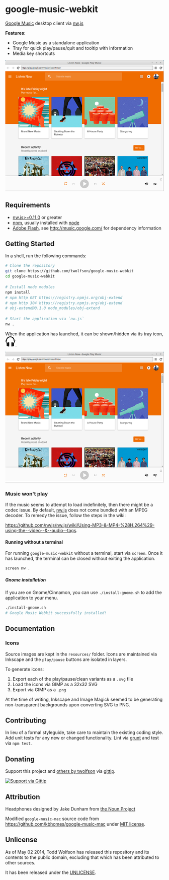 # google-music-webkit

[Google Music][] desktop client via [nw.js][]

**Features:**

- Google Music as a standalone application
- Tray for quick play/pause/quit and tooltip with information
- Media key shortcuts

![Screenshot](docs/screenshot.png)

[Google Music]: http://music.google.com/
[nw.js]: https://github.com/nwjs/nw.js

## Requirements
- [nw.js>=0.11.0][nw.js] or greater
- [npm][], usually installed with [node][]
- [Adobe Flash][], see http://music.google.com/ for dependency information

[npm]: http://npmjs.org/
[node]: http://nodejs.org/
[Adobe Flash]: http://get.adobe.com/flashplayer/

## Getting Started
In a shell, run the following commands:

```bash
# Clone the repository
git clone https://github.com/twolfson/google-music-webkit
cd google-music-webkit

# Install node modules
npm install
# npm http GET https://registry.npmjs.org/obj-extend
# npm http 304 https://registry.npmjs.org/obj-extend
# obj-extend@0.1.0 node_modules/obj-extend

# Start the application via `nw.js`
nw .
```

When the application has launched, it can be shown/hidden via its tray icon, ![tray icon](lib/icon.png).

![Screenshot](docs/screenshot.png)

### Music won't play
If the music seems to attempt to load indefinitely, then there might be a codec issue. By default, [nw.js][] does not come bundled with an MPEG decoder. To remedy the issue, follow the steps in the wiki:

https://github.com/nwjs/nw.js/wiki/Using-MP3-&-MP4-%28H.264%29-using-the--video--&--audio--tags.

#### Running without a terminal
For running `google-music-webkit` without a terminal, start via `screen`. Once it has launched, the terminal can be closed without exiting the application.

```bash
screen nw .
```

##### Gnome installation
If you are on Gnome/Cinnamon, you can use `./install-gnome.sh` to add the application to your menu.

```bash
./install-gnome.sh
# Google Music Webkit successfully installed!
```

## Documentation
### Icons
Source images are kept in the `resources/` folder. Icons are maintained via Inkscape and the `play/pause` buttons are isolated in layers.

To generate icons:

1. Export each of the play/pause/clean variants as a `.svg` file
2. Load the icons via GIMP as a 32x32 SVG
3. Export via GIMP as a `.png`

At the time of writing, Inkscape and Image Magick seemed to be generating non-transparent backgrounds upon converting SVG to PNG.

## Contributing
In lieu of a formal styleguide, take care to maintain the existing coding style. Add unit tests for any new or changed functionality. Lint via [grunt](https://github.com/gruntjs/grunt) and test via `npm test`.

## Donating
Support this project and [others by twolfson][gittip] via [gittip][].

[![Support via Gittip][gittip-badge]][gittip]

[gittip-badge]: https://rawgithub.com/twolfson/gittip-badge/master/dist/gittip.png
[gittip]: https://www.gittip.com/twolfson/

## Attribution
Headphones designed by Jake Dunham from [the Noun Project][headphones-icon]

[headphones-icon]: http://thenounproject.com/term/headphones/16097/

Modified `google-music-mac` source code from https://github.com/kbhomes/google-music-mac under [MIT license][google-music-mac-license].

[google-music-mac-license]: https://github.com/kbhomes/google-music-mac/tree/v1.1.3

## Unlicense
As of May 02 2014, Todd Wolfson has released this repository and its contents to the public domain, excluding that which has been attributed to other sources.

It has been released under the [UNLICENSE][].

[UNLICENSE]: UNLICENSE
